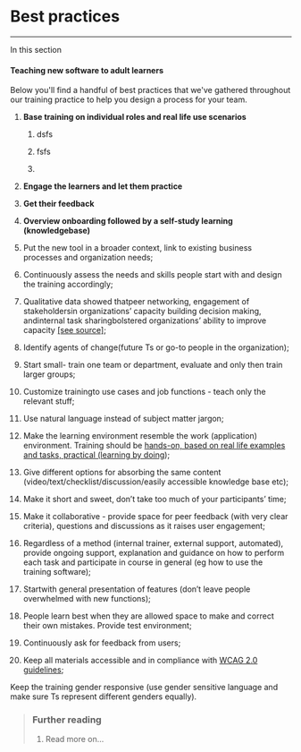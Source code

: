 # Best practices

---

In this section 

#### Teaching new software to adult learners

Below you'll find a handful of best practices that we've gathered throughout our training practice to help you design a process for your team.

1. **Base training on individual roles and real life use scenarios**

   1. dsfs

   2. fsfs

   3. 

2. **Engage the learners and let them practice**

3. **Get their feedback**

4. **Overview onboarding followed by a self-study learning \(knowledgebase\)**

5. Put the new tool in a broader context, link to existing business processes and organization needs;
6. Continuously assess the needs and skills people start with and design the training accordingly;

7. Qualitative data showed thatpeer networking, engagement of stakeholdersin organizations’ capacity building decision making, andinternal task sharingbolstered organizations’ ability to improve capacity [\[see source\]](https://open.bu.edu/handle/2144/19518);

8. Identify agents of change\(future Ts or go-to people in the organization\);

9. Start small- train one team or department, evaluate and only then train larger groups;

10. Customize trainingto use cases and job functions - teach only the relevant stuff;

11. Use natural language instead of subject matter jargon;

12. Make the learning environment resemble the work \(application\) environment. Training should be [hands-on, based on real life examples and tasks, practical \(learning by doing](http://elearninguncovered.com/2015/09/three-tips-for-teaching-successful-software-training-classes/)\);

13. Give different options for absorbing the same content \(video/text/checklist/discussion/easily accessible knowledge base etc\);

14. Make it short and sweet, don’t take too much of your participants’ time;

15. Make it collaborative - provide space for peer feedback \(with very clear criteria\), questions and discussions as it raises user engagement;

16. Regardless of a method \(internal trainer, external support, automated\), provide ongoing support, explanation and guidance on how to perform each task and participate in course in general \(eg how to use the training software\);

17. Startwith general presentation of features \(don’t leave people overwhelmed with new functions\);

18. People learn best when they are allowed space to make and correct their own mistakes. Provide test environment;

19. Continuously ask for feedback from users;

20. Keep all materials accessible and in compliance with [WCAG 2.0 guidelines](https://www.w3.org/TR/WCAG20/);

Keep the training gender responsive \(use gender sensitive language and make sure Ts represent different genders equally\).

### 

> ### Further reading
>
> 1. Read more on...



